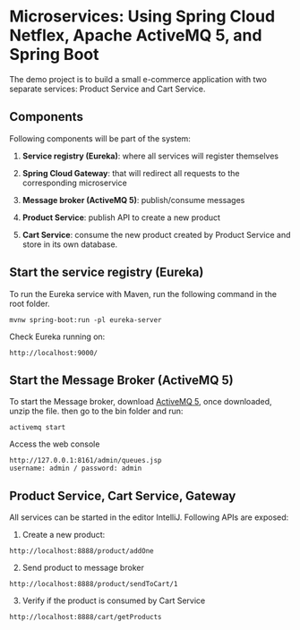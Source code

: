 
# Microservices: Using Spring Cloud Netflex, Apache ActiveMQ 5, and Spring Boot

The demo project is to build a small e-commerce application with two separate services: Product Service and Cart Service.

## Components
Following components will be part of the system:

 1. **Service registry (Eureka)**: where all services will register themselves
 
 2. **Spring Cloud Gateway**: that will redirect all requests to the corresponding microservice
 
 3. **Message broker (ActiveMQ 5)**: publish/consume messages
 
 4. **Product Service**: publish API to create a new product
 
 5. **Cart Service**: consume the new product created by Product Service and store in its own database.
  
## Start the service registry (Eureka)
To run the Eureka service with Maven, run the following command in the root folder.
```
mvnw spring-boot:run -pl eureka-server
```
Check Eureka running on:
```
http://localhost:9000/
```

## Start the Message Broker (ActiveMQ 5)
To start the Message broker, download [ActiveMQ 5](http://activemq.apache.org/), once downloaded, unzip the file. then go to the bin folder and run: 
```
activemq start 
```

Access the web console
```
http://127.0.0.1:8161/admin/queues.jsp
username: admin / password: admin
```

## Product Service, Cart Service, Gateway
All services can be started in the editor IntelliJ. Following APIs are exposed:

1. Create a new product:
```
http://localhost:8888/product/addOne
```

2. Send product to message broker
```
http://localhost:8888/product/sendToCart/1
```

3. Verify if the product is consumed by Cart Service
```
http://localhost:8888/cart/getProducts
```
